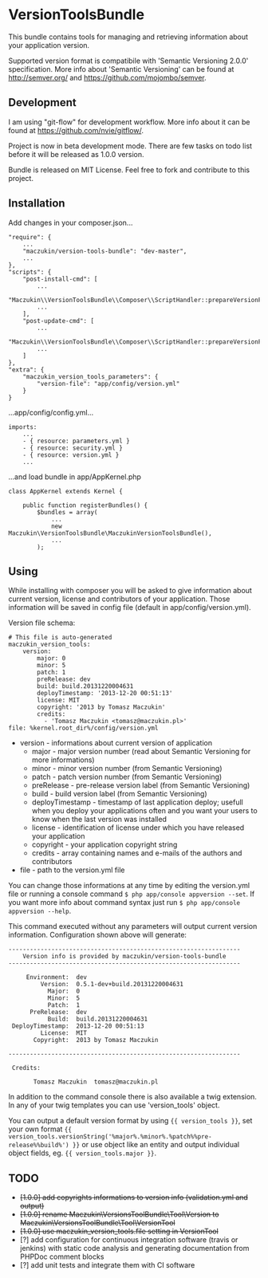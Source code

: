 # VersionToolsBundle

This bundle contains tools for managing and retrieving information about your application version.

Supported version format is compatibile with 'Semantic Versioning 2.0.0' specification. More info about 'Semantic Versioning' can be found at http://semver.org/ and https://github.com/mojombo/semver.

## Development

I am using "git-flow" for development workflow. More info about it can be found at https://github.com/nvie/gitflow/.

Project is now in beta development mode. There are few tasks on todo list before it will be released as 1.0.0 version.

Bundle is released on MIT License. Feel free to fork and contribute to this project.

## Installation

Add changes in your composer.json...

	"require": {
		...
		"maczukin/version-tools-bundle": "dev-master",
		...
	},
	"scripts": {
		"post-install-cmd": [
			...
			"Maczukin\\VersionToolsBundle\\Composer\\ScriptHandler::prepareVersionFile",
			...
		],
		"post-update-cmd": [
			...
			"Maczukin\\VersionToolsBundle\\Composer\\ScriptHandler::prepareVersionFile",
			...
		]
	},
	"extra": {
		"maczukin_version_tools_parameters": {
			"version-file": "app/config/version.yml"
		}
	}

...app/config/config.yml...

	imports:
		...
		- { resource: parameters.yml }
		- { resource: security.yml }
		- { resource: version.yml }
		...

...and load bundle in app/AppKernel.php

	class AppKernel extends Kernel {

		public function registerBundles() {
			$bundles = array(
				...
				new Maczukin\VersionToolsBundle\MaczukinVersionToolsBundle(),
				...
			);

## Using

While installing with composer you will be asked to give information about current version, license and contributors of your application. Those information will be saved in config file (default in app/config/version.yml).

Version file schema:

	# This file is auto-generated
	maczukin_version_tools:
		version:
			major: 0
			minor: 5
			patch: 1
			preRelease: dev
			build: build.20131220004631
			deployTimestamp: '2013-12-20 00:51:13'
			license: MIT
			copyright: '2013 by Tomasz Maczukin'
			credits:
			  - 'Tomasz Maczukin <tomasz@maczukin.pl>'
    file: %kernel.root_dir%/config/version.yml

* version - informations about current version of application
  * major - major version number (read about Semantic Versioning for more informations)
  * minor - minor version number (from Semantic Versioning)
  * patch - patch version number (from Semantic Versioning)
  * preRelease - pre-release version label (from Semantic Versioning)
  * build - build version label (from Semantic Versioning)
  * deployTimestamp - timestamp of last application deploy; usefull when you deploy your applications often and you want your users to know when the last version was installed
  * license - identification of license under which you have released your application
  * copyright - your application copyright string
  * credits - array containing names and e-mails of the authors and contributors
* file - path to the version.yml file

You can change those informations at any time by editing the version.yml file or running a console command `$ php app/console appversion --set`. If you want more info about command syntax just run `$ php app/console appversion --help`.

This command executed without any parameters will output current version information. Configuration shown above will generate:

	-----------------------------------------------------------------
		Version info is provided by maczukin/version-tools-bundle
	-----------------------------------------------------------------

		 Environment:  dev
			 Version:  0.5.1-dev+build.20131220004631
			   Major:  0
			   Minor:  5
			   Patch:  1
		  PreRelease:  dev
			   Build:  build.20131220004631
	 DeployTimestamp:  2013-12-20 00:51:13
			 License:  MIT
		   Copyright:  2013 by Tomasz Maczukin

	-----------------------------------------------------------------

	 Credits:

		   Tomasz Maczukin  tomasz@maczukin.pl

In addition to the command console there is also available a twig extension. In any of your twig templates you can use 'version_tools' object.

You can output a default version format by using `{{ version_tools }}`, set your own format `{{ version_tools.versionString('%major%.%minor%.%patch%%pre-release%%build%') }}` or use object like an entity and output individual object fields, eg. `{{ version_tools.major }}`.

## TODO

* ~~[1.0.0] add copyrights informations to version info (validation.yml and output)~~
* ~~[1.0.0] rename Maczukin\VersionsToolBundle\Tool\Version to Maczukin\VersionsToolBundle\Tool\VersionTool~~
* ~~[1.0.0] use maczukin_version_tools.file setting in VersionTool~~
* [?] add configuration for continuous integration software (travis or jenkins) with static code analysis and generating documentation from PHPDoc comment blocks
* [?] add unit tests and integrate them with CI software
